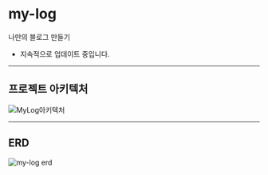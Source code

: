 # my-log
나만의 블로그 만들기 <br>
- 지속적으로 업데이트 중입니다.

---
## 프로젝트 아키텍처

![MyLog아키텍처](https://github.com/user-attachments/assets/35d60228-011c-476a-85c1-a31a7fa972ff)

---
## ERD

![my-log erd](https://github.com/user-attachments/assets/2b422380-5ff3-496f-9b0b-ee32c7ceadf4)
